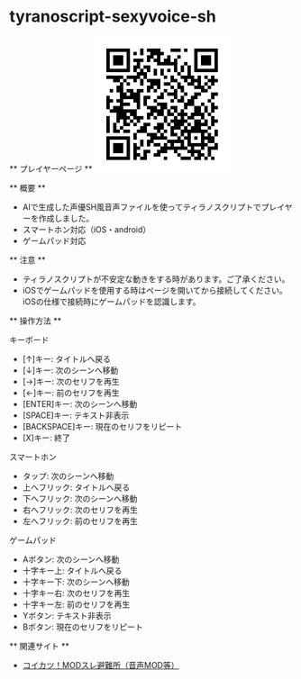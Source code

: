 # tyranoscript-sexyvoice-sh

** プレイヤーページ **
[![ティラノスクリプト・セクシーボイス-SH](images/pages-qr.png)](https://10228586-kkvc.github.io/tyranoscript-sexyvoice-sh)

** 概要 **
- AIで生成した声優SH風音声ファイルを使ってティラノスクリプトでプレイヤーを作成しました。
- スマートホン対応（iOS・android）
- ゲームパッド対応

** 注意 **
- ティラノスクリプトが不安定な動きをする時があります。ご了承ください。
- iOSでゲームパッドを使用する時はページを開いてから接続してください。iOSの仕様で接続時にゲームパッドを認識します。

** 操作方法 **

キーボード
- [↑]キー: タイトルへ戻る
- [↓]キー: 次のシーンへ移動
- [→]キー: 次のセリフを再生
- [←]キー: 前のセリフを再生
- [ENTER]キー: 次のシーンへ移動
- [SPACE]キー: テキスト非表示
- [BACKSPACE]キー: 現在のセリフをリピート
- [X]キー: 終了

スマートホン
- タップ: 次のシーンへ移動
- 上へフリック: タイトルへ戻る
- 下へフリック: 次のシーンへ移動
- 右へフリック: 次のセリフを再生
- 左へフリック: 前のセリフを再生

ゲームパッド
- Aボタン: 次のシーンへ移動
- 十字キー上: タイトルへ戻る
- 十字キー下: 次のシーンへ移動
- 十字キー右: 次のセリフを再生
- 十字キー左: 前のセリフを再生
- Yボタン: テキスト非表示
- Bボタン: 現在のセリフをリピート


** 関連サイト **
- [コイカツ！MODスレ避難所（音声MOD等）](http://jbbs.shitaraba.net/game/61301/)